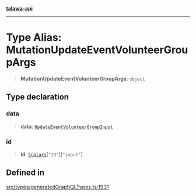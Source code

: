 [**talawa-api**](../../../README.md)

***

# Type Alias: MutationUpdateEventVolunteerGroupArgs

> **MutationUpdateEventVolunteerGroupArgs**: `object`

## Type declaration

### data

> **data**: [`UpdateEventVolunteerGroupInput`](UpdateEventVolunteerGroupInput.md)

### id

> **id**: [`Scalars`](Scalars.md)\[`"ID"`\]\[`"input"`\]

## Defined in

[src/types/generatedGraphQLTypes.ts:1931](https://github.com/Suyash878/talawa-api/blob/f376d03c37e9acd046e7cc983947432c95f74442/src/types/generatedGraphQLTypes.ts#L1931)
